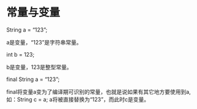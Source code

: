 ﻿
# **常量与变量**

String a = “123”;

a是变量，“123”是字符串常量。

int b = 123;

b是变量，123是整型常量。

final String a = “123”;

final将变量a变为了编译期可识别的常量，也就是说如果有其它地方要使用到a,如：String c = a; a将被直接替换为“123”，而此时c是变量。
